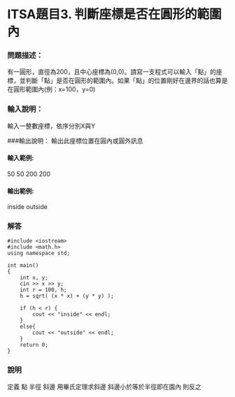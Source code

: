 # ITSA題目3. 判斷座標是否在圓形的範圍內

### 問題描述：
有一圓形，直徑為200，且中心座標為(0,0)。請寫一支程式可以輸入「點」的座標，並判斷「點」是否在圓形的範圍內。如果「點」的位置剛好在邊界的話也算是在圓形範圍內(例：x=100，y=0)

### 輸入說明：
輸入一整數座標，依序分別X與Y

###輸出說明：
輸出此座標位置在圓內或圓外訊息

#### 輸入範例:
50 50
200 200

#### 輸出範例:  
inside
outside

### 解答
```
#include <iostream>
#include <math.h>
using namespace std;

int main()
{
	int x, y;
	cin >> x >> y;
	int r = 100, h;
	h = sqrt( (x * x) + (y * y) );

	if (h < r) {
		cout << "inside" << endl;
	}
	else{
		cout << "outside" << endl;
	}
	return 0;
}
```

### 說明
定義 點 半徑 斜邊
用畢氏定理求斜邊
斜邊小於等於半徑即在園內
則反之
